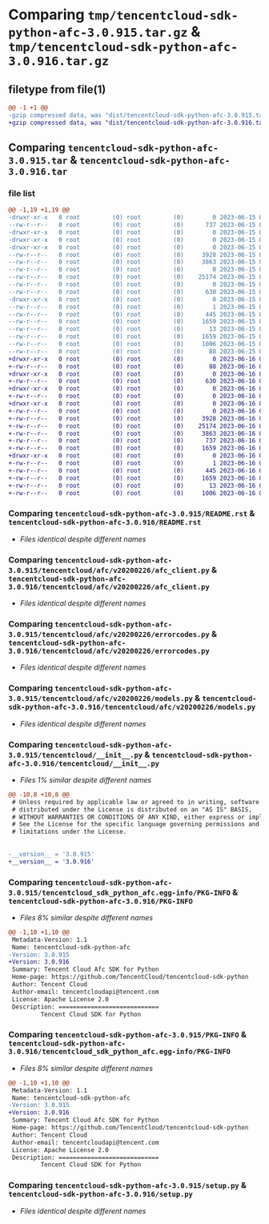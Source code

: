 # Comparing `tmp/tencentcloud-sdk-python-afc-3.0.915.tar.gz` & `tmp/tencentcloud-sdk-python-afc-3.0.916.tar.gz`

## filetype from file(1)

```diff
@@ -1 +1 @@
-gzip compressed data, was "dist/tencentcloud-sdk-python-afc-3.0.915.tar", last modified: Thu Jun 15 00:16:51 2023, max compression
+gzip compressed data, was "dist/tencentcloud-sdk-python-afc-3.0.916.tar", last modified: Fri Jun 16 00:25:54 2023, max compression
```

## Comparing `tencentcloud-sdk-python-afc-3.0.915.tar` & `tencentcloud-sdk-python-afc-3.0.916.tar`

### file list

```diff
@@ -1,19 +1,19 @@
-drwxr-xr-x   0 root         (0) root         (0)        0 2023-06-15 00:16:51.000000 tencentcloud-sdk-python-afc-3.0.915/
--rw-r--r--   0 root         (0) root         (0)      737 2023-06-15 00:16:51.000000 tencentcloud-sdk-python-afc-3.0.915/README.rst
-drwxr-xr-x   0 root         (0) root         (0)        0 2023-06-15 00:16:51.000000 tencentcloud-sdk-python-afc-3.0.915/tencentcloud/
-drwxr-xr-x   0 root         (0) root         (0)        0 2023-06-15 00:16:51.000000 tencentcloud-sdk-python-afc-3.0.915/tencentcloud/afc/
-drwxr-xr-x   0 root         (0) root         (0)        0 2023-06-15 00:16:51.000000 tencentcloud-sdk-python-afc-3.0.915/tencentcloud/afc/v20200226/
--rw-r--r--   0 root         (0) root         (0)     3928 2023-06-15 00:16:51.000000 tencentcloud-sdk-python-afc-3.0.915/tencentcloud/afc/v20200226/afc_client.py
--rw-r--r--   0 root         (0) root         (0)     3863 2023-06-15 00:16:51.000000 tencentcloud-sdk-python-afc-3.0.915/tencentcloud/afc/v20200226/errorcodes.py
--rw-r--r--   0 root         (0) root         (0)        0 2023-06-15 00:16:51.000000 tencentcloud-sdk-python-afc-3.0.915/tencentcloud/afc/v20200226/__init__.py
--rw-r--r--   0 root         (0) root         (0)    25174 2023-06-15 00:16:51.000000 tencentcloud-sdk-python-afc-3.0.915/tencentcloud/afc/v20200226/models.py
--rw-r--r--   0 root         (0) root         (0)        0 2023-06-15 00:16:51.000000 tencentcloud-sdk-python-afc-3.0.915/tencentcloud/afc/__init__.py
--rw-r--r--   0 root         (0) root         (0)      630 2023-06-15 00:16:51.000000 tencentcloud-sdk-python-afc-3.0.915/tencentcloud/__init__.py
-drwxr-xr-x   0 root         (0) root         (0)        0 2023-06-15 00:16:51.000000 tencentcloud-sdk-python-afc-3.0.915/tencentcloud_sdk_python_afc.egg-info/
--rw-r--r--   0 root         (0) root         (0)        1 2023-06-15 00:16:51.000000 tencentcloud-sdk-python-afc-3.0.915/tencentcloud_sdk_python_afc.egg-info/dependency_links.txt
--rw-r--r--   0 root         (0) root         (0)      445 2023-06-15 00:16:51.000000 tencentcloud-sdk-python-afc-3.0.915/tencentcloud_sdk_python_afc.egg-info/SOURCES.txt
--rw-r--r--   0 root         (0) root         (0)     1659 2023-06-15 00:16:51.000000 tencentcloud-sdk-python-afc-3.0.915/tencentcloud_sdk_python_afc.egg-info/PKG-INFO
--rw-r--r--   0 root         (0) root         (0)       13 2023-06-15 00:16:51.000000 tencentcloud-sdk-python-afc-3.0.915/tencentcloud_sdk_python_afc.egg-info/top_level.txt
--rw-r--r--   0 root         (0) root         (0)     1659 2023-06-15 00:16:51.000000 tencentcloud-sdk-python-afc-3.0.915/PKG-INFO
--rw-r--r--   0 root         (0) root         (0)     1006 2023-06-15 00:16:51.000000 tencentcloud-sdk-python-afc-3.0.915/setup.py
--rw-r--r--   0 root         (0) root         (0)       88 2023-06-15 00:16:51.000000 tencentcloud-sdk-python-afc-3.0.915/setup.cfg
+drwxr-xr-x   0 root         (0) root         (0)        0 2023-06-16 00:25:54.000000 tencentcloud-sdk-python-afc-3.0.916/
+-rw-r--r--   0 root         (0) root         (0)       88 2023-06-16 00:25:54.000000 tencentcloud-sdk-python-afc-3.0.916/setup.cfg
+drwxr-xr-x   0 root         (0) root         (0)        0 2023-06-16 00:25:54.000000 tencentcloud-sdk-python-afc-3.0.916/tencentcloud/
+-rw-r--r--   0 root         (0) root         (0)      630 2023-06-16 00:25:54.000000 tencentcloud-sdk-python-afc-3.0.916/tencentcloud/__init__.py
+drwxr-xr-x   0 root         (0) root         (0)        0 2023-06-16 00:25:54.000000 tencentcloud-sdk-python-afc-3.0.916/tencentcloud/afc/
+-rw-r--r--   0 root         (0) root         (0)        0 2023-06-16 00:25:54.000000 tencentcloud-sdk-python-afc-3.0.916/tencentcloud/afc/__init__.py
+drwxr-xr-x   0 root         (0) root         (0)        0 2023-06-16 00:25:54.000000 tencentcloud-sdk-python-afc-3.0.916/tencentcloud/afc/v20200226/
+-rw-r--r--   0 root         (0) root         (0)        0 2023-06-16 00:25:54.000000 tencentcloud-sdk-python-afc-3.0.916/tencentcloud/afc/v20200226/__init__.py
+-rw-r--r--   0 root         (0) root         (0)     3928 2023-06-16 00:25:54.000000 tencentcloud-sdk-python-afc-3.0.916/tencentcloud/afc/v20200226/afc_client.py
+-rw-r--r--   0 root         (0) root         (0)    25174 2023-06-16 00:25:54.000000 tencentcloud-sdk-python-afc-3.0.916/tencentcloud/afc/v20200226/models.py
+-rw-r--r--   0 root         (0) root         (0)     3863 2023-06-16 00:25:54.000000 tencentcloud-sdk-python-afc-3.0.916/tencentcloud/afc/v20200226/errorcodes.py
+-rw-r--r--   0 root         (0) root         (0)      737 2023-06-16 00:25:54.000000 tencentcloud-sdk-python-afc-3.0.916/README.rst
+-rw-r--r--   0 root         (0) root         (0)     1659 2023-06-16 00:25:54.000000 tencentcloud-sdk-python-afc-3.0.916/PKG-INFO
+drwxr-xr-x   0 root         (0) root         (0)        0 2023-06-16 00:25:54.000000 tencentcloud-sdk-python-afc-3.0.916/tencentcloud_sdk_python_afc.egg-info/
+-rw-r--r--   0 root         (0) root         (0)        1 2023-06-16 00:25:54.000000 tencentcloud-sdk-python-afc-3.0.916/tencentcloud_sdk_python_afc.egg-info/dependency_links.txt
+-rw-r--r--   0 root         (0) root         (0)      445 2023-06-16 00:25:54.000000 tencentcloud-sdk-python-afc-3.0.916/tencentcloud_sdk_python_afc.egg-info/SOURCES.txt
+-rw-r--r--   0 root         (0) root         (0)     1659 2023-06-16 00:25:54.000000 tencentcloud-sdk-python-afc-3.0.916/tencentcloud_sdk_python_afc.egg-info/PKG-INFO
+-rw-r--r--   0 root         (0) root         (0)       13 2023-06-16 00:25:54.000000 tencentcloud-sdk-python-afc-3.0.916/tencentcloud_sdk_python_afc.egg-info/top_level.txt
+-rw-r--r--   0 root         (0) root         (0)     1006 2023-06-16 00:25:54.000000 tencentcloud-sdk-python-afc-3.0.916/setup.py
```

### Comparing `tencentcloud-sdk-python-afc-3.0.915/README.rst` & `tencentcloud-sdk-python-afc-3.0.916/README.rst`

 * *Files identical despite different names*

### Comparing `tencentcloud-sdk-python-afc-3.0.915/tencentcloud/afc/v20200226/afc_client.py` & `tencentcloud-sdk-python-afc-3.0.916/tencentcloud/afc/v20200226/afc_client.py`

 * *Files identical despite different names*

### Comparing `tencentcloud-sdk-python-afc-3.0.915/tencentcloud/afc/v20200226/errorcodes.py` & `tencentcloud-sdk-python-afc-3.0.916/tencentcloud/afc/v20200226/errorcodes.py`

 * *Files identical despite different names*

### Comparing `tencentcloud-sdk-python-afc-3.0.915/tencentcloud/afc/v20200226/models.py` & `tencentcloud-sdk-python-afc-3.0.916/tencentcloud/afc/v20200226/models.py`

 * *Files identical despite different names*

### Comparing `tencentcloud-sdk-python-afc-3.0.915/tencentcloud/__init__.py` & `tencentcloud-sdk-python-afc-3.0.916/tencentcloud/__init__.py`

 * *Files 1% similar despite different names*

```diff
@@ -10,8 +10,8 @@
 # Unless required by applicable law or agreed to in writing, software
 # distributed under the License is distributed on an "AS IS" BASIS,
 # WITHOUT WARRANTIES OR CONDITIONS OF ANY KIND, either express or implied.
 # See the License for the specific language governing permissions and
 # limitations under the License.
 
 
-__version__ = '3.0.915'
+__version__ = '3.0.916'
```

### Comparing `tencentcloud-sdk-python-afc-3.0.915/tencentcloud_sdk_python_afc.egg-info/PKG-INFO` & `tencentcloud-sdk-python-afc-3.0.916/PKG-INFO`

 * *Files 8% similar despite different names*

```diff
@@ -1,10 +1,10 @@
 Metadata-Version: 1.1
 Name: tencentcloud-sdk-python-afc
-Version: 3.0.915
+Version: 3.0.916
 Summary: Tencent Cloud Afc SDK for Python
 Home-page: https://github.com/TencentCloud/tencentcloud-sdk-python
 Author: Tencent Cloud
 Author-email: tencentcloudapi@tencent.com
 License: Apache License 2.0
 Description: ============================
         Tencent Cloud SDK for Python
```

### Comparing `tencentcloud-sdk-python-afc-3.0.915/PKG-INFO` & `tencentcloud-sdk-python-afc-3.0.916/tencentcloud_sdk_python_afc.egg-info/PKG-INFO`

 * *Files 8% similar despite different names*

```diff
@@ -1,10 +1,10 @@
 Metadata-Version: 1.1
 Name: tencentcloud-sdk-python-afc
-Version: 3.0.915
+Version: 3.0.916
 Summary: Tencent Cloud Afc SDK for Python
 Home-page: https://github.com/TencentCloud/tencentcloud-sdk-python
 Author: Tencent Cloud
 Author-email: tencentcloudapi@tencent.com
 License: Apache License 2.0
 Description: ============================
         Tencent Cloud SDK for Python
```

### Comparing `tencentcloud-sdk-python-afc-3.0.915/setup.py` & `tencentcloud-sdk-python-afc-3.0.916/setup.py`

 * *Files identical despite different names*

